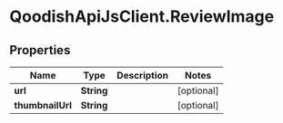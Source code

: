 # QoodishApiJsClient.ReviewImage

## Properties

Name | Type | Description | Notes
------------ | ------------- | ------------- | -------------
**url** | **String** |  | [optional] 
**thumbnailUrl** | **String** |  | [optional] 


